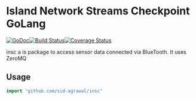 
# Island Network Streams Checkpoint GoLang #

[![GoDoc](https://godoc.org/github.com/sid-agrawal/insc?status.svg)](https://godoc.org/github.com/sid-agrawal/insc)[![Build Status](https://travis-ci.com/sid-agrawal/insc.svg?branch=master)](https://travis-ci.com/sid-agrawal/insc)[![Coverage Status](https://coveralls.io/repos/github/sid-agrawal/insc/badge.svg?branch=master)](https://coveralls.io/github/sid-agrawal/insc?branch=master)

insc a is package to access sensor data connected via BlueTooth. It uses ZeroMQ

## Usage ##

```go
import "github.com/sid-agrawal/insc"
```
